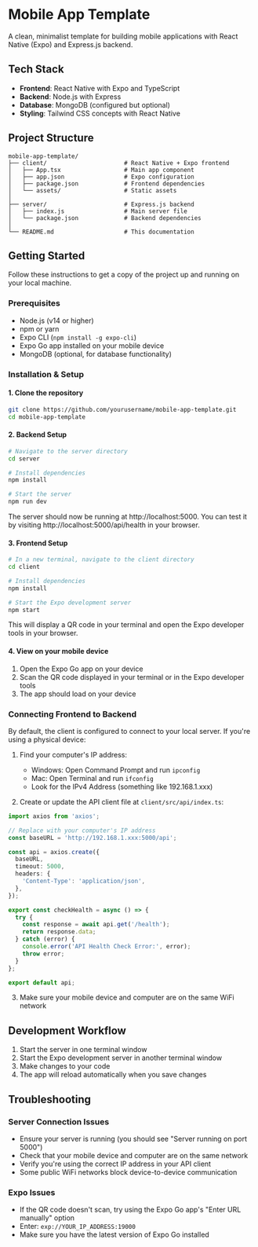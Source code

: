 # Mobile App Template

A clean, minimalist template for building mobile applications with React Native (Expo) and Express.js backend.

## Tech Stack

- **Frontend**: React Native with Expo and TypeScript
- **Backend**: Node.js with Express
- **Database**: MongoDB (configured but optional)
- **Styling**: Tailwind CSS concepts with React Native

## Project Structure

```
mobile-app-template/
├── client/                      # React Native + Expo frontend
│   ├── App.tsx                  # Main app component
│   ├── app.json                 # Expo configuration
│   ├── package.json             # Frontend dependencies
│   └── assets/                  # Static assets
│
├── server/                      # Express.js backend
│   ├── index.js                 # Main server file
│   └── package.json             # Backend dependencies
│
└── README.md                    # This documentation
```

## Getting Started

Follow these instructions to get a copy of the project up and running on your local machine.

### Prerequisites

- Node.js (v14 or higher)
- npm or yarn
- Expo CLI (`npm install -g expo-cli`)
- Expo Go app installed on your mobile device
- MongoDB (optional, for database functionality)

### Installation & Setup

#### 1. Clone the repository

```bash
git clone https://github.com/yourusername/mobile-app-template.git
cd mobile-app-template
```

#### 2. Backend Setup

```bash
# Navigate to the server directory
cd server

# Install dependencies
npm install

# Start the server
npm run dev
```

The server should now be running at http://localhost:5000.
You can test it by visiting http://localhost:5000/api/health in your browser.

#### 3. Frontend Setup

```bash
# In a new terminal, navigate to the client directory
cd client

# Install dependencies
npm install

# Start the Expo development server
npm start
```

This will display a QR code in your terminal and open the Expo developer tools in your browser.

#### 4. View on your mobile device

1. Open the Expo Go app on your device
2. Scan the QR code displayed in your terminal or in the Expo developer tools
3. The app should load on your device

### Connecting Frontend to Backend

By default, the client is configured to connect to your local server. If you're using a physical device:

1. Find your computer's IP address:
   - Windows: Open Command Prompt and run `ipconfig`
   - Mac: Open Terminal and run `ifconfig`
   - Look for the IPv4 Address (something like 192.168.1.xxx)

2. Create or update the API client file at `client/src/api/index.ts`:

```typescript
import axios from 'axios';

// Replace with your computer's IP address
const baseURL = 'http://192.168.1.xxx:5000/api';

const api = axios.create({
  baseURL,
  timeout: 5000,
  headers: {
    'Content-Type': 'application/json',
  },
});

export const checkHealth = async () => {
  try {
    const response = await api.get('/health');
    return response.data;
  } catch (error) {
    console.error('API Health Check Error:', error);
    throw error;
  }
};

export default api;
```

3. Make sure your mobile device and computer are on the same WiFi network

## Development Workflow

1. Start the server in one terminal window
2. Start the Expo development server in another terminal window
3. Make changes to your code
4. The app will reload automatically when you save changes

## Troubleshooting

### Server Connection Issues

- Ensure your server is running (you should see "Server running on port 5000")
- Check that your mobile device and computer are on the same network
- Verify you're using the correct IP address in your API client
- Some public WiFi networks block device-to-device communication

### Expo Issues

- If the QR code doesn't scan, try using the Expo Go app's "Enter URL manually" option
- Enter: `exp://YOUR_IP_ADDRESS:19000`
- Make sure you have the latest version of Expo Go installed

